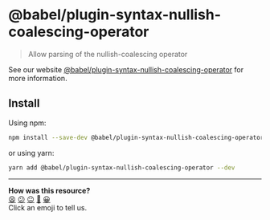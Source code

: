 # @babel/plugin-syntax-nullish-coalescing-operator

> Allow parsing of the nullish-coalescing operator

See our website [@babel/plugin-syntax-nullish-coalescing-operator](https://babeljs.io/docs/en/next/babel-plugin-syntax-nullish-coalescing-operator.html) for more information.

## Install

Using npm:

```sh
npm install --save-dev @babel/plugin-syntax-nullish-coalescing-operator
```

or using yarn:

```sh
yarn add @babel/plugin-syntax-nullish-coalescing-operator --dev
```


<!-- BEGIN GENERATED SECTION DO NOT EDIT -->

---

**How was this resource?**  
[😫](https://airtable.com/shrUJ3t7KLMqVRFKR?prefill_Repository=makersacademy/javascript-web-applications&prefill_File=resources/example-4/node_modules/@babel/plugin-syntax-nullish-coalescing-operator/README.md&prefill_Sentiment=😫) [😕](https://airtable.com/shrUJ3t7KLMqVRFKR?prefill_Repository=makersacademy/javascript-web-applications&prefill_File=resources/example-4/node_modules/@babel/plugin-syntax-nullish-coalescing-operator/README.md&prefill_Sentiment=😕) [😐](https://airtable.com/shrUJ3t7KLMqVRFKR?prefill_Repository=makersacademy/javascript-web-applications&prefill_File=resources/example-4/node_modules/@babel/plugin-syntax-nullish-coalescing-operator/README.md&prefill_Sentiment=😐) [🙂](https://airtable.com/shrUJ3t7KLMqVRFKR?prefill_Repository=makersacademy/javascript-web-applications&prefill_File=resources/example-4/node_modules/@babel/plugin-syntax-nullish-coalescing-operator/README.md&prefill_Sentiment=🙂) [😀](https://airtable.com/shrUJ3t7KLMqVRFKR?prefill_Repository=makersacademy/javascript-web-applications&prefill_File=resources/example-4/node_modules/@babel/plugin-syntax-nullish-coalescing-operator/README.md&prefill_Sentiment=😀)  
Click an emoji to tell us.

<!-- END GENERATED SECTION DO NOT EDIT -->
